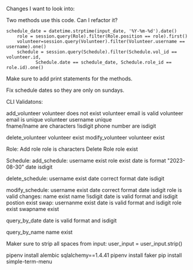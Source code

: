 Changes I want to look into:

Two methods use this code.  Can I refactor it?

    schedule_date = datetime.strptime(input_date, '%Y-%m-%d').date()
        role = session.query(Role).filter(Role.position == role).first()
        volunteer=session.query(Volunteer).filter(Volunteer.username == username).one()
        schedule = session.query(Schedule).filter(Schedule.vol_id == volunteer.id,
               Schedule.date == schedule_date, Schedule.role_id == role.id).one() 

Make sure to add print statements for the methods.

Fix schedule dates so they are only on sundays.

CLI 
Validatons:

add_volunteer
   volunteer does not exist
   volunteer email is valid
   volunteer email is unique
   volunteer username unique  
   fname/lname are characters  !isdigit
   phone number are isdigit

delete_volunteer
   volunteer exist
modify_volunteer
    volunteer exist

Role:
Add role
   role is characters
Delete Role
   role exist   

Schedule:
  add_schedule:
    username exist
    role exist
    date is format "2023-08-30"
    date isdigit

  delete_schedule:
     username exist
     date correct format
     date isdigit

  modify_schedule:
     username exist
     date correct format
     date isdigit
     role is valid
     changes:
       name exist
       name !isdigit
       date is valid format and isdigit
       postion exist
  swap:
     usernanme exist 
     date is valid format and isdigit
     role exist
     swapname exist

  query_by_date
     date is valid format and isdigit

  query_by_name
     name exist      

Maker sure to strip all spaces from input:  user_input = user_input.strip()

pipenv install alembic sqlalchemy==1.4.41
pipenv install faker
pip install simple-term-menu


  

